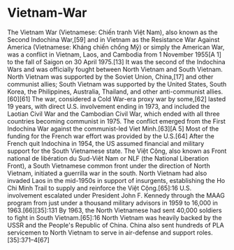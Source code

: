 # Vietnam-War
The Vietnam War (Vietnamese: Chiến tranh Việt Nam), also known as the Second Indochina War,[59] and in Vietnam as the Resistance War Against America (Vietnamese: Kháng chiến chống Mỹ) or simply the American War, was a conflict in Vietnam, Laos, and Cambodia from 1 November 1955[A 1] to the fall of Saigon on 30 April 1975.[13] It was the second of the Indochina Wars and was officially fought between North Vietnam and South Vietnam. North Vietnam was supported by the Soviet Union, China,[17] and other communist allies; South Vietnam was supported by the United States, South Korea, the Philippines, Australia, Thailand, and other anti-communist allies.[60][61] The war, considered a Cold War-era proxy war by some,[62] lasted 19 years, with direct U.S. involvement ending in 1973, and included the Laotian Civil War and the Cambodian Civil War, which ended with all three countries becoming communist in 1975.  The conflict emerged from the First Indochina War against the communist-led Viet Minh.[63][A 5] Most of the funding for the French war effort was provided by the U.S.[64] After the French quit Indochina in 1954, the US assumed financial and military support for the South Vietnamese state. The Việt Cộng, also known as Front national de libération du Sud-Viêt Nam or NLF (the National Liberation Front), a South Vietnamese common front under the direction of North Vietnam, initiated a guerrilla war in the south. North Vietnam had also invaded Laos in the mid-1950s in support of insurgents, establishing the Ho Chi Minh Trail to supply and reinforce the Việt Cộng.[65]:16 U.S. involvement escalated under President John F. Kennedy through the MAAG program from just under a thousand military advisors in 1959 to 16,000 in 1963.[66][35]:131 By 1963, the North Vietnamese had sent 40,000 soldiers to fight in South Vietnam.[65]:16 North Vietnam was heavily backed by the USSR and the People's Republic of China. China also sent hundreds of PLA servicemen to North Vietnam to serve in air-defense and support roles.[35]:371–4[67]
